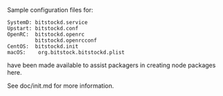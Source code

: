 Sample configuration files for:
```
SystemD: bitstockd.service
Upstart: bitstockd.conf
OpenRC:  bitstockd.openrc
         bitstockd.openrcconf
CentOS:  bitstockd.init
macOS:    org.bitstock.bitstockd.plist
```
have been made available to assist packagers in creating node packages here.

See doc/init.md for more information.
